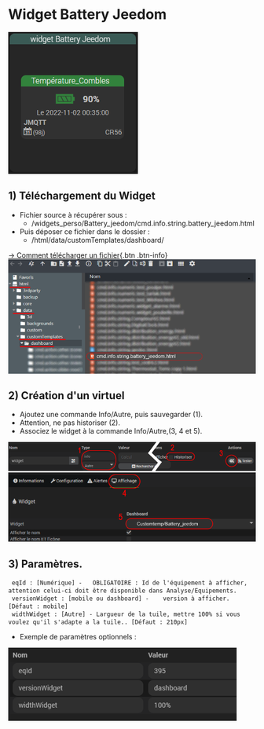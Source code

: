 # Widget Battery Jeedom

![](doc/images/capture1.png)

## 1) Téléchargement du Widget
- Fichier source à récupérer sous :
  - /widgets_perso/Battery_jeedom/cmd.info.string.battery_jeedom.html
- Puis déposer ce fichier dans le dossier :
  - /html/data/customTemplates/dashboard/
  
[-> Comment télécharger un fichier](https://github.com/Phpvarious/Widgets_perso/blob/B%C3%AAta/HowToDownload.md){.btn .btn-info}
 ![](doc/images/capture2.png)

## 2) Création d'un virtuel
- Ajoutez une commande Info/Autre, puis sauvegarder (1).
- Attention, ne pas historiser (2).
- Associez le widget à la commande Info/Autre,(3, 4 et 5).

![](doc/images/installation_virtuel2.png)
![](doc/images/installation_virtuel3.png)

## 3) Paramètres.

     eqId : [Numérique] - 	OBLIGATOIRE : Id de l'équipement à afficher, attention celui-ci doit être disponible dans Analyse/Equipements.
	 versionWidget : [mobile ou dashboard] - 	version à afficher. [Défaut : mobile]
     widthWidget : [Autre] - Largueur de la tuile, mettre 100% si vous voulez qu'il s'adapte a la tuile.. [Défaut : 210px]
	  
- Exemple de paramètres optionnels :

![](doc/images/installation_virtuel4.png)

